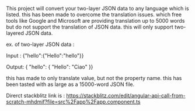 This project will convert your two-layer JSON data to any language which is listed.
this has been made to overcome the translation issues. which free tools like Google and Microsoft are providing translation up to 5000 words but do not support the translation of JSON data. this will only support two-layered JSON data.

ex. of two-layer JSON data :

Input :
{"hello":{"Hello":"hello"}}

Output:
{ "hello": { "Hello": "Ciao" }}

this has made to only translate value, but not the property name.
this has been tasted with as large as a 15000-word JSON file.

Direrct stackblitz link is : https://stackblitz.com/edit/angular-api-call-from-scratch-mhdmif?file=src%2Fapp%2Fapp.component.ts
